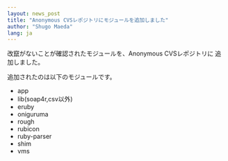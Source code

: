 ```yaml
---
layout: news_post
title: "Anonymous CVSレポジトリにモジュールを追加しました"
author: "Shugo Maeda"
lang: ja
---
```


改竄がないことが確認されたモジュールを、Anonymous CVSレポジトリに 追加しました。

追加されたのは以下のモジュールです。

* app
* lib(soap4r,csv以外)
* eruby
* oniguruma
* rough
* rubicon
* ruby-parser
* shim
* vms

